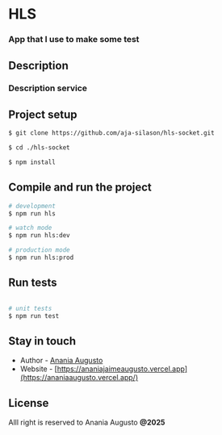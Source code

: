 

# HLS
### App that I use to make some test

## Description



### Description service


## Project setup

```bash
$ git clone https://github.com/aja-silason/hls-socket.git

$ cd ./hls-socket

$ npm install

```

## Compile and run the project

```bash
# development
$ npm run hls

# watch mode
$ npm run hls:dev

# production mode
$ npm run hls:prod
```

## Run tests

```bash

# unit tests
$ npm run test

```


## Stay in touch

- Author - [Anania Augusto](https://www.linkedin.com/in/anania-jaime-augusto)
- Website - [https://ananiajaimeaugusto.vercel.app](https://ananiaaugusto.vercel.app/)


## License

Alll right is reserved to Anania Augusto **@2025** 
